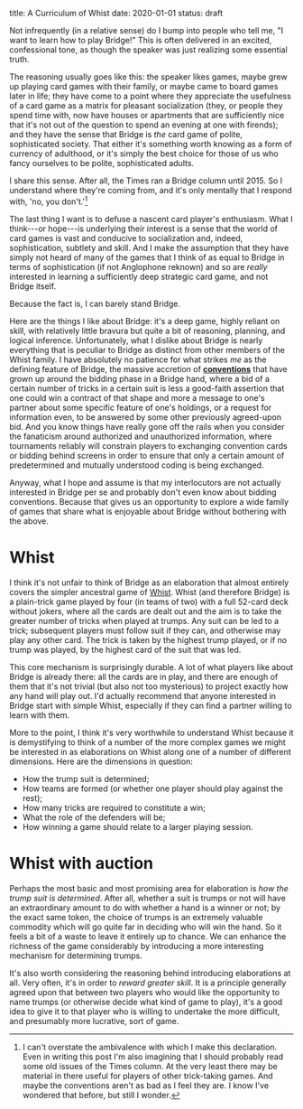 title: A Curriculum of Whist
date: 2020-01-01
status: draft

Not infrequently (in a relative sense) do I bump into people who tell me,
"I want to learn how to play Bridge!" This is often delivered in an
excited, confessional tone, as though the speaker was just realizing
some essential truth.

The reasoning usually goes like this: the speaker likes games, maybe
grew up playing card games with their family, or maybe came to board
games later in life; they have come to a point where they appreciate the
usefulness of a card game as a matrix for pleasant socialization (they,
or people they spend time with, now have houses or apartments that are
sufficiently nice that it's not out of the question to spend an evening
at one with firends); and they have the sense that Bridge is *the* card
game of polite, sophisticated society. That either it's something worth
knowing as a form of currency of adulthood, or it's simply the best choice
for those of us who fancy ourselves to be polite, sophisticated adults.

I share this sense. After all, the Times ran a Bridge column until
2015. So I understand where they're coming from, and it's only mentally
that I respond with, 'no, you don't.'[^1]

[^1]: I can't overstate the ambivalence with which I make this
declaration. Even in writing this post I'm also imagining that I should
probably read some old issues of the Times column. At the very least
there may be material in there useful for players of other trick-taking
games. And maybe the conventions aren't as bad as I feel they are. I
know I've wondered that before, but still I wonder.

The last thing I want is to defuse a nascent card player's
enthusiasm. What I think---or hope---is underlying their interest is a
sense that the world of card games is vast and conducive to socialization
and, indeed, sophistication, subtlety and skill. And I make the assumption
that they have simply not heard of many of the games that I think of as
equal to Bridge in terms of sophistication (if not Anglophone reknown)
and so are *really* interested in learning a sufficiently deep strategic
card game, and not Bridge itself.

Because the fact is, I can barely stand Bridge.

Here are the things I like about Bridge: it's a deep game, highly reliant
on skill, with relatively little bravura but quite a bit of reasoning,
planning, and logical inference. Unfortunately, what I dislike about
Bridge is nearly everything that is peculiar to Bridge as distinct from
other members of the Whist family. I have absolutely no patience for what
strikes *me* as the defining feature of Bridge, the massive accretion
of [**conventions**](https://en.wikipedia.org/wiki/Bridge_convention)
that have grown up around the bidding phase in a Bridge hand, where a
bid of a certain number of tricks in a certain suit is less a good-faith
assertion that one could win a contract of that shape and more a message
to one's partner about some specific feature of one's holdings, or a
request for information even, to be answered by some other previously
agreed-upon bid. And you know things have really gone off the rails
when you consider the fanaticism around authorized and unauthorized
information, where tournaments reliably will constrain players to
exchanging convention cards or bidding behind screens in order to ensure
that only a certain amount of predetermined and mutually understood
coding is being exchanged.

Anyway, what I hope and assume is that my interlocutors are not actually
interested in Bridge per se and probably don't even know about bidding
conventions. Because that gives us an opportunity to explore a wide
family of games that share what is enjoyable about Bridge without
bothering with the above.

# Whist

I think it's not unfair to think of Bridge as an elaboration that
almost entirely covers the simpler ancestral game of [Whist][]. Whist
(and therefore Bridge) is a plain-trick game played by four (in teams
of two) with a full 52-card deck without jokers, where all the cards
are dealt out and the aim is to take the greater number of tricks when
played at trumps. Any suit can be led to a trick; subsequent players
must follow suit if they can, and otherwise may play any other card. The
trick is taken by the highest trump played, or if no trump was played,
by the highest card of the suit that was led.

[Whist]: https://www.pagat.com/whist/whist.html

This core mechanism is surprisingly durable. A lot of what players like
about Bridge is already there: all the cards are in play, and there
are enough of them that it's not trivial (but also not too mysterious)
to project exactly how any hand will play out. I'd actually recommend
that anyone interested in Bridge start with simple Whist, especially if
they can find a partner willing to learn with them.

More to the point, I think it's very worthwhile to understand Whist
because it is demystifying to think of a number of the more complex
games we might be interested in as elaborations on Whist along one of
a number of different dimensions. Here are the dimensions in question:

- How the trump suit is determined;
- How teams are formed (or whether one player should play against the rest);
- How many tricks are required to constitute a win;
- What the role of the defenders will be;
- How winning a game should relate to a larger playing session.

# Whist with auction

Perhaps the most basic and most promising area for elaboration is
*how the trump suit is determined*. After all, whether a suit is trumps
or not will have an extraordinary amount to do with whether a hand is
a winner or not; by the exact same token, the choice of trumps is an
extremely valuable commodity which will go quite far in deciding who
will win the hand. So it feels a bit of a waste to leave it entirely up
to chance. We can enhance the richness of the game considerably by
introducing a more interesting mechanism for determining trumps.

It's also worth considering the reasoning behind introducing elaborations
at all. Very often, it's in order to *reward greater skill*. It is a
principle generally agreed upon that between two players who would like
the opportunity to name trumps (or otherwise decide what kind of game
to play), it's a good idea to give it to that player who is willing to
undertake the more difficult, and presumably more lucrative, sort of game.

